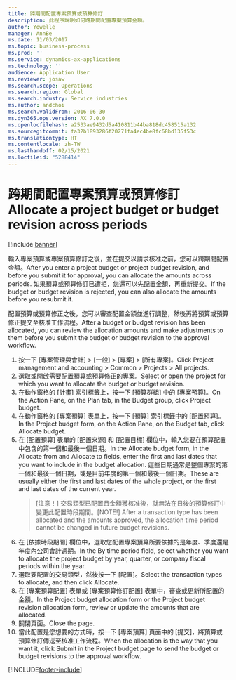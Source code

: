 ```yaml
---
title: 跨期間配置專案預算或預算修訂
description: 此程序說明如何跨期間配置專案預算金額。
author: Yowelle
manager: AnnBe
ms.date: 11/03/2017
ms.topic: business-process
ms.prod: ''
ms.service: dynamics-ax-applications
ms.technology: ''
audience: Application User
ms.reviewer: josaw
ms.search.scope: Operations
ms.search.region: Global
ms.search.industry: Service industries
ms.author: andchoi
ms.search.validFrom: 2016-06-30
ms.dyn365.ops.version: AX 7.0.0
ms.openlocfilehash: a2533ae9432d5a410811b44ba818dc458515a132
ms.sourcegitcommit: fa32b1893286f20271fa4ec4be8fc68bd135f53c
ms.translationtype: HT
ms.contentlocale: zh-TW
ms.lasthandoff: 02/15/2021
ms.locfileid: "5288414"
---
```

# <a name="allocate-a-project-budget-or-budget-revision-across-periods"></a><span data-ttu-id="82b82-103">跨期間配置專案預算或預算修訂</span><span class="sxs-lookup"><span data-stu-id="82b82-103">Allocate a project budget or budget revision across periods</span></span>

[!include [banner](../../includes/banner.md)]

<span data-ttu-id="82b82-104">輸入專案預算或專案預算修訂之後，並在提交以請求核准之前，您可以跨期間配置金額。</span><span class="sxs-lookup"><span data-stu-id="82b82-104">After you enter a project budget or project budget revision, and before you submit it for approval, you can allocate the amounts across periods.</span></span> <span data-ttu-id="82b82-105">如果預算或預算修訂已遭拒，您還可以先配置金額，再重新提交。</span><span class="sxs-lookup"><span data-stu-id="82b82-105">If the budget or budget revision is rejected, you can also allocate the amounts before you resubmit it.</span></span> 

<span data-ttu-id="82b82-106">配置預算或預算修正之後，您可以審查配置金額並進行調整，然後再將預算或預算修正提交至核准工作流程。</span><span class="sxs-lookup"><span data-stu-id="82b82-106">After a budget or budget revision has been allocated, you can review the allocation amounts and make adjustments to them before you submit the budget or budget revision to the approval workflow.</span></span> 

1. <span data-ttu-id="82b82-107">按一下 [專案管理與會計] > [一般] > [專案] > [所有專案]。</span><span class="sxs-lookup"><span data-stu-id="82b82-107">Click Project management and accounting > Common > Projects > All projects.</span></span> 
2. <span data-ttu-id="82b82-108">選取或開啟需要配置預算或預算修正的專案。</span><span class="sxs-lookup"><span data-stu-id="82b82-108">Select or open the project for which you want to allocate the budget or budget revision.</span></span> 
3. <span data-ttu-id="82b82-109">在動作窗格的 [計畫] 索引標籤上，按一下 [預算群組] 中的 [專案預算]。</span><span class="sxs-lookup"><span data-stu-id="82b82-109">On the Action Pane, on the Plan tab, in the Budget group, click Project budget.</span></span> 
4. <span data-ttu-id="82b82-110">在動作窗格的 [專案預算] 表單上，按一下 [預算] 索引標籤中的 [配置預算]。</span><span class="sxs-lookup"><span data-stu-id="82b82-110">In the Project budget form, on the Action Pane, on the Budget tab, click Allocate budget.</span></span> 
5. <span data-ttu-id="82b82-111">在 [配置預算] 表單的 [配置來源] 和 [配置目標] 欄位中，輸入您要在預算配置中包含的第一個和最後一個日期。</span><span class="sxs-lookup"><span data-stu-id="82b82-111">In the Allocate budget form, in the Allocate from and Allocate to fields, enter the first and last dates that you want to include in the budget allocation.</span></span> <span data-ttu-id="82b82-112">這些日期通常是整個專案的第一個和最後一個日期，或是目前年度的第一個和最後一個日期。</span><span class="sxs-lookup"><span data-stu-id="82b82-112">These are usually either the first and last dates of the whole project, or the first and last dates of the current year.</span></span>  
   > <span data-ttu-id="82b82-113">[注意！] 交易類型已配置且金額獲核准後，就無法在日後的預算修訂中變更此配置時段期間。</span><span class="sxs-lookup"><span data-stu-id="82b82-113">[NOTE!] After a transaction type has been allocated and the amounts approved, the allocation time period cannot be changed in future budget revisions.</span></span> 
6. <span data-ttu-id="82b82-114">在 [依據時段期間] 欄位中，選取您配置專案預算所要依據的是年度、季度還是年度內公司會計週期。</span><span class="sxs-lookup"><span data-stu-id="82b82-114">In the By time period field, select whether you want to allocate the project budget by year, quarter, or company fiscal periods within the year.</span></span>
7. <span data-ttu-id="82b82-115">選取要配置的交易類型，然後按一下 [配置]。</span><span class="sxs-lookup"><span data-stu-id="82b82-115">Select the transaction types to allocate, and then click Allocate.</span></span> 
8. <span data-ttu-id="82b82-116">在 [專案預算配置] 表單或 [專案預算修訂配置] 表單中，審查或更新所配置的金額。</span><span class="sxs-lookup"><span data-stu-id="82b82-116">In the Project budget allocation form or the Project budget revision allocation form, review or update the amounts that are allocated.</span></span> 
9. <span data-ttu-id="82b82-117">關閉頁面。</span><span class="sxs-lookup"><span data-stu-id="82b82-117">Close the page.</span></span>
10. <span data-ttu-id="82b82-118">當此配置是您想要的方式時，按一下 [專案預算] 頁面中的 [提交]，將預算或預算修訂傳送至核准工作流程。</span><span class="sxs-lookup"><span data-stu-id="82b82-118">When the allocation is the way that you want it, click Submit in the Project budget page to send the budget or budget revisions to the approval workflow.</span></span>  




[!INCLUDE[footer-include](../../includes/footer-banner.md)]
